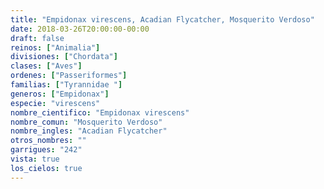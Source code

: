 ```yaml
---
title: "Empidonax virescens, Acadian Flycatcher, Mosquerito Verdoso"
date: 2018-03-26T20:00:00-00:00
draft: false
reinos: ["Animalia"]
divisiones: ["Chordata"]
clases: ["Aves"]
ordenes: ["Passeriformes"]
familias: ["Tyrannidae "]
generos: ["Empidonax"]
especie: "virescens"
nombre_cientifico: "Empidonax virescens"
nombre_comun: "Mosquerito Verdoso"
nombre_ingles: "Acadian Flycatcher"
otros_nombres: ""
garrigues: "242"
vista: true
los_cielos: true
---
```

